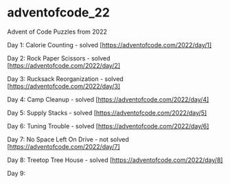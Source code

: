 # adventofcode_22

Advent of Code Puzzles from 2022

Day 1: Calorie Counting - solved [https://adventofcode.com/2022/day/1]

Day 2: Rock Paper Scissors - solved [https://adventofcode.com/2022/day/2]

Day 3: Rucksack Reorganization - solved [https://adventofcode.com/2022/day/3]

Day 4: Camp Cleanup - solved [https://adventofcode.com/2022/day/4]

Day 5: Supply Stacks - solved [https://adventofcode.com/2022/day/5]

Day 6: Tuning Trouble - solved [https://adventofcode.com/2022/day/6]

Day 7: No Space Left On Drive - not solved [https://adventofcode.com/2022/day/7]

Day 8: Treetop Tree House - solved [https://adventofcode.com/2022/day/8]

Day 9:

